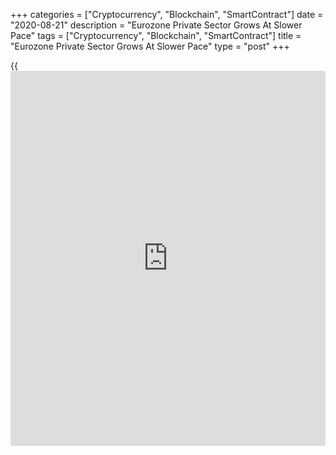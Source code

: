 +++
categories = ["Cryptocurrency", "Blockchain", "SmartContract"]
date = "2020-08-21"
description = "Eurozone Private Sector Grows At Slower Pace"
tags = ["Cryptocurrency", "Blockchain", "SmartContract"]
title = "Eurozone Private Sector Grows At Slower Pace"
type = "post"
+++

{{<iframe id="large-banner" src="https://www.bounty.group/#slide=26.0" width="100%" height="600" scrolling="no" style="border: 0px solid rgb(216, 221, 230); border-radius: 3px;">}}

The euro area private sector grew at a slower pace in August following a
rebound from the downturn caused by the [coronavirus][1] pandemic, flash
survey data from IHS Markit showed Friday.

The composite output index fell unexpectedly to 51.6 in August, while
the score was expected to remain unchanged at 54.9. Nonetheless, a score
above 50 indicates expansion.

The recovery was undermined by signs of rising virus cases in various
parts of the euro area, with renewed restrictions impacting the service
sector in particular.

The softer overall expansion owed exclusively to weakness in the service
sector as growth of manufacturing production quickened.

The services Purchasing Managers' Index dropped more-than-expected to
50.1 in August from 54.7 in July. The expected level was 54.5.

The manufacturing PMI came in at 51.7 versus 51.8 a month ago. The
reading was forecast to rise to 52.9.

For comments and feedback [contact](https://www.playgroundfx.com/contact/): editorial@rtt[news](https://www.letsplayfx.com/blog/forex-news-website/).com

[Economic News][2]

 **What parts of the world are seeing the best (and worst) economic
performances lately? Click[here][3] to check out our [Econ Scorecard][3]
and find out! See up-to-the-moment [ranking](https://www.playgroundfx.com/blog/crypto-exchange-ranking/)s for the best and worst
performers in [GDP][4], [unemployment rate][5], [inflation][6] and much
more.**

   1. www.rtt[news](https://www.letsplayfx.com/blog/forex-news-website/).com/list/coronavirus.aspx
   2. www.rtt[news](https://www.letsplayfx.com/blog/forex-news-website/).com/Content/EconomicNews.aspx
   3. www.rtt[news](https://www.letsplayfx.com/blog/forex-news-website/).com/economic-scorecard/world-rank/retail-sales/highest-performance.aspx
   4. www.rtt[news](https://www.letsplayfx.com/blog/forex-news-website/).com/economic-scorecard/world-rank/GDP/highest-performance.aspx
   5. www.rtt[news](https://www.letsplayfx.com/blog/forex-news-website/).com/economic-scorecard/world-rank/unemployment-rate/lowest-performance.aspx
   6. www.rtt[news](https://www.letsplayfx.com/blog/forex-news-website/).com/economic-scorecard/world-rank/CPI/highest-performance.aspx